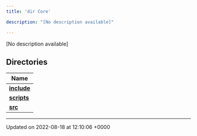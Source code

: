 ```yaml
---
title: 'dir Core'

description: "[No description available]"

---
```







[No description available]

## Directories

| Name           |
| -------------- |
| **[include](/documentation/code/gambit_2-2/files/dir_4cd4c13d01dc4f9c94211f072e8c6dd9/#dir-include)**  |
| **[scripts](/documentation/code/gambit_2-2/files/dir_5a9368dd7ffdf691a264d6aaa70592eb/#dir-scripts)**  |
| **[src](/documentation/code/gambit_2-2/files/dir_6635075fd29d94b1e79ef2060fed20a6/#dir-src)**  |






-------------------------------

Updated on 2022-08-18 at 12:10:06 +0000

